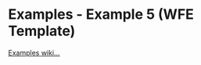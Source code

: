 # Examples - Example 5 (WFE Template)

[Examples wiki...](https://github.com/Roche-Olivier/Examples/wiki)